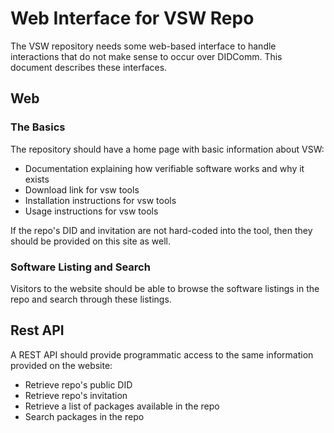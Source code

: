 # Web Interface for VSW Repo

The VSW repository needs some web-based interface to handle interactions that do
not make sense to occur over DIDComm. This document describes these interfaces.

## Web

### The Basics

The repository should have a home page with basic information about VSW:

- Documentation explaining how verifiable software works and why it exists
- Download link for vsw tools
- Installation instructions for vsw tools
- Usage instructions for vsw tools

If the repo's DID and invitation are not hard-coded into the tool, then they
should be provided on this site as well.

### Software Listing and Search

Visitors to the website should be able to browse the software listings in the
repo and search through these listings.

## Rest API

A REST API should provide programmatic access to the same information provided
on the website:

- Retrieve repo's public DID
- Retrieve repo's invitation
- Retrieve a list of packages available in the repo
- Search packages in the repo
